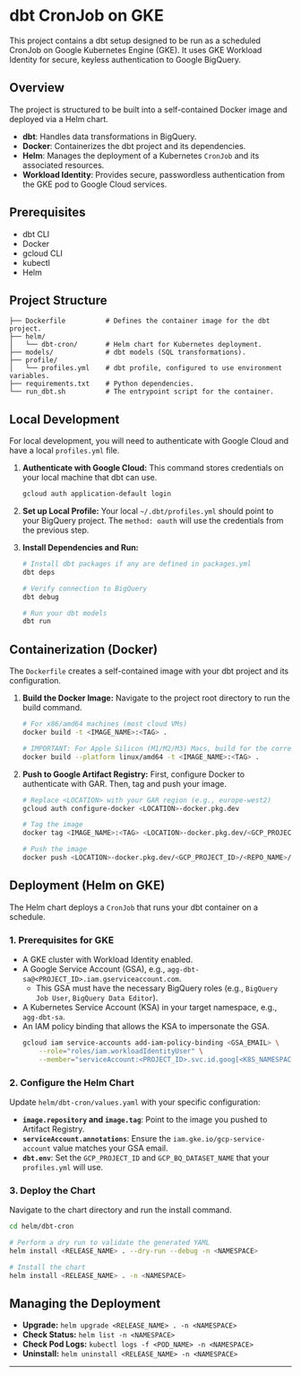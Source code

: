 # dbt CronJob on GKE

This project contains a dbt setup designed to be run as a scheduled CronJob on Google Kubernetes Engine (GKE). It uses GKE Workload Identity for secure, keyless authentication to Google BigQuery.

## Overview

The project is structured to be built into a self-contained Docker image and deployed via a Helm chart.

- **dbt**: Handles data transformations in BigQuery.
- **Docker**: Containerizes the dbt project and its dependencies.
- **Helm**: Manages the deployment of a Kubernetes `CronJob` and its associated resources.
- **Workload Identity**: Provides secure, passwordless authentication from the GKE pod to Google Cloud services.

## Prerequisites

- dbt CLI
- Docker
- gcloud CLI
- kubectl
- Helm

## Project Structure

```
├── Dockerfile          # Defines the container image for the dbt project.
├── helm/
│   └── dbt-cron/       # Helm chart for Kubernetes deployment.
├── models/             # dbt models (SQL transformations).
├── profile/
│   └── profiles.yml    # dbt profile, configured to use environment variables.
├── requirements.txt    # Python dependencies.
└── run_dbt.sh          # The entrypoint script for the container.
```

## Local Development

For local development, you will need to authenticate with Google Cloud and have a local `profiles.yml` file.

1.  **Authenticate with Google Cloud:**
    This command stores credentials on your local machine that dbt can use.
    ```bash
    gcloud auth application-default login
    ```

2.  **Set up Local Profile:**
    Your local `~/.dbt/profiles.yml` should point to your BigQuery project. The `method: oauth` will use the credentials from the previous step.

3.  **Install Dependencies and Run:**
    ```bash
    # Install dbt packages if any are defined in packages.yml
    dbt deps

    # Verify connection to BigQuery
    dbt debug

    # Run your dbt models
    dbt run
    ```

## Containerization (Docker)

The `Dockerfile` creates a self-contained image with your dbt project and its configuration.

1.  **Build the Docker Image:**
    Navigate to the project root directory to run the build command.

    ```bash
    # For x86/amd64 machines (most cloud VMs)
    docker build -t <IMAGE_NAME>:<TAG> .

    # IMPORTANT: For Apple Silicon (M1/M2/M3) Macs, build for the correct platform
    docker build --platform linux/amd64 -t <IMAGE_NAME>:<TAG> .
    ```

2.  **Push to Google Artifact Registry:**
    First, configure Docker to authenticate with GAR. Then, tag and push your image.

    ```bash
    # Replace <LOCATION> with your GAR region (e.g., europe-west2)
    gcloud auth configure-docker <LOCATION>-docker.pkg.dev

    # Tag the image
    docker tag <IMAGE_NAME>:<TAG> <LOCATION>-docker.pkg.dev/<GCP_PROJECT_ID>/<REPO_NAME>/<IMAGE_NAME>:<TAG>

    # Push the image
    docker push <LOCATION>-docker.pkg.dev/<GCP_PROJECT_ID>/<REPO_NAME>/<IMAGE_NAME>:<TAG>
    ```

## Deployment (Helm on GKE)

The Helm chart deploys a `CronJob` that runs your dbt container on a schedule.

### 1. Prerequisites for GKE

- A GKE cluster with Workload Identity enabled.
- A Google Service Account (GSA), e.g., `agg-dbt-sa@<PROJECT_ID>.iam.gserviceaccount.com`.
  - This GSA must have the necessary BigQuery roles (e.g., `BigQuery Job User`, `BigQuery Data Editor`).
- A Kubernetes Service Account (KSA) in your target namespace, e.g., `agg-dbt-sa`.
- An IAM policy binding that allows the KSA to impersonate the GSA.
  ```bash
  gcloud iam service-accounts add-iam-policy-binding <GSA_EMAIL> \
      --role="roles/iam.workloadIdentityUser" \
      --member="serviceAccount:<PROJECT_ID>.svc.id.goog[<K8S_NAMESPACE>/<KSA_NAME>]"
  ```

### 2. Configure the Helm Chart

Update `helm/dbt-cron/values.yaml` with your specific configuration:

- **`image.repository` and `image.tag`**: Point to the image you pushed to Artifact Registry.
- **`serviceAccount.annotations`**: Ensure the `iam.gke.io/gcp-service-account` value matches your GSA email.
- **`dbt.env`**: Set the `GCP_PROJECT_ID` and `GCP_BQ_DATASET_NAME` that your `profiles.yml` will use.

### 3. Deploy the Chart

Navigate to the chart directory and run the install command.

```bash
cd helm/dbt-cron

# Perform a dry run to validate the generated YAML
helm install <RELEASE_NAME> . --dry-run --debug -n <NAMESPACE>

# Install the chart
helm install <RELEASE_NAME> . -n <NAMESPACE>
```

## Managing the Deployment

- **Upgrade:** `helm upgrade <RELEASE_NAME> . -n <NAMESPACE>`
- **Check Status:** `helm list -n <NAMESPACE>`
- **Check Pod Logs:** `kubectl logs -f <POD_NAME> -n <NAMESPACE>`
- **Uninstall:** `helm uninstall <RELEASE_NAME> -n <NAMESPACE>`

---